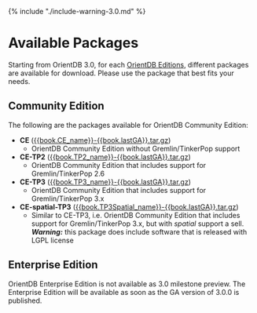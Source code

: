 {% include "./include-warning-3.0.md" %}

# Available Packages

Starting from OrientDB 3.0, for each [OrientDB Editions](../../misc/Editions.md), different packages are available for download. Please use the package that best fits your needs.

## Community Edition

The following are the packages available for OrientDB Community Edition:

- **CE** ([{{book.CE_name}}-{{book.lastGA}}.tar.gz]({{book.CE_link}}))
    - OrientDB Community Edition without Gremlin/TinkerPop support 
- **CE-TP2** ([{{book.TP2_name}}-{{book.lastGA}}.tar.gz]({{book.TP2_link}}))
    - OrientDB Community Edition that includes support for Gremlin/TinkerPop 2.6
- **CE-TP3** ([{{book.TP3_name}}-{{book.lastGA}}.tar.gz]({{book.TP3_link}}))
    - OrientDB Community Edition that includes support for Gremlin/TinkerPop 3.x   
- **CE-spatial-TP3** ([{{book.TP3Spatial_name}}-{{book.lastGA}}.tar.gz]({{book.TP3Spatial_link}}))
    - Similar to CE-TP3, i.e. OrientDB Community Edition that includes support for Gremlin/TinkerPop 3.x, but with _spatial_ support a sell. _**Warning:**_ this package does include software that is released with LGPL license
 
## Enterprise Edition

OrientDB Enterprise Edition is not available as 3.0 milestone preview. The Enterprise Edition will be available as soon as the GA version of 3.0.0 is published.
 